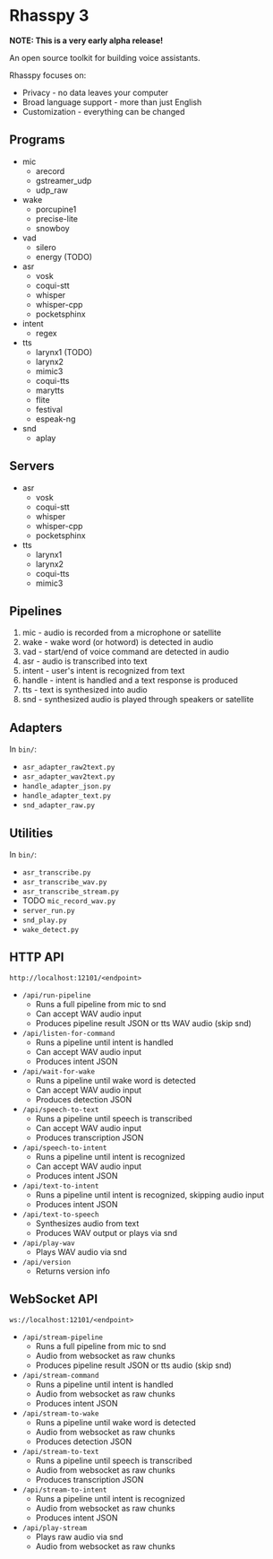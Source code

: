 # Rhasspy 3

**NOTE: This is a very early alpha release!**

An open source toolkit for building voice assistants.

Rhasspy focuses on:

* Privacy - no data leaves your computer
* Broad language support - more than just English
* Customization - everything can be changed


## Programs

* mic
    * arecord
    * gstreamer_udp
    * udp_raw
* wake 
    * porcupine1
    * precise-lite
    * snowboy
* vad
    * silero
    * energy (TODO)
* asr 
    * vosk
    * coqui-stt
    * whisper
    * whisper-cpp
    * pocketsphinx
* intent
    * regex
* tts 
    * larynx1 (TODO)
    * larynx2
    * mimic3
    * coqui-tts
    * marytts
    * flite
    * festival
    * espeak-ng
* snd
    * aplay
    
    
## Servers

* asr
    * vosk
    * coqui-stt
    * whisper
    * whisper-cpp
    * pocketsphinx
* tts
    * larynx1
    * larynx2
    * coqui-tts
    * mimic3


## Pipelines

1. mic - audio is recorded from a microphone or satellite
2. wake - wake word (or hotword) is detected in audio
3. vad - start/end of voice command are detected in audio
4. asr - audio is transcribed into text
5. intent - user's intent is recognized from text
6. handle - intent is handled and a text response is produced
7. tts - text is synthesized into audio
8. snd - synthesized audio is played through speakers or satellite


## Adapters

In `bin/`:

* `asr_adapter_raw2text.py`
* `asr_adapter_wav2text.py`
* `handle_adapter_json.py`
* `handle_adapter_text.py`
* `snd_adapter_raw.py`


## Utilities

In `bin/`:

* `asr_transcribe.py`
* `asr_transcribe_wav.py`
* `asr_transcribe_stream.py`
* TODO `mic_record_wav.py`
* `server_run.py`
* `snd_play.py`
* `wake_detect.py`

## HTTP API

`http://localhost:12101/<endpoint>`

* `/api/run-pipeline`
    * Runs a full pipeline from mic to snd
    * Can accept WAV audio input
    * Produces pipeline result JSON or tts WAV audio (skip snd)
* `/api/listen-for-command`
    * Runs a pipeline until intent is handled
    * Can accept WAV audio input
    * Produces intent JSON
* `/api/wait-for-wake`
    * Runs a pipeline until wake word is detected
    * Can accept WAV audio input
    * Produces detection JSON
* `/api/speech-to-text`
    * Runs a pipeline until speech is transcribed
    * Can accept WAV audio input
    * Produces transcription JSON
* `/api/speech-to-intent`
    * Runs a pipeline until intent is recognized
    * Can accept WAV audio input
    * Produces intent JSON
* `/api/text-to-intent`
    * Runs a pipeline until intent is recognized, skipping audio input
    * Produces intent JSON
* `/api/text-to-speech`
    * Synthesizes audio from text
    * Produces WAV output or plays via snd
* `/api/play-wav`
    * Plays WAV audio via snd
* `/api/version`
    * Returns version info

## WebSocket API

`ws://localhost:12101/<endpoint>`

* `/api/stream-pipeline`
    * Runs a full pipeline from mic to snd
    * Audio from websocket as raw chunks
    * Produces pipeline result JSON or tts audio (skip snd)
* `/api/stream-command`
    * Runs a pipeline until intent is handled
    * Audio from websocket as raw chunks
    * Produces intent JSON
* `/api/stream-to-wake`
    * Runs a pipeline until wake word is detected
    * Audio from websocket as raw chunks
    * Produces detection JSON
* `/api/stream-to-text`
    * Runs a pipeline until speech is transcribed
    * Audio from websocket as raw chunks
    * Produces transcription JSON
* `/api/stream-to-intent`
    * Runs a pipeline until intent is recognized
    * Audio from websocket as raw chunks
    * Produces intent JSON
* `/api/play-stream`
    * Plays raw audio via snd
    * Audio from websocket as raw chunks

